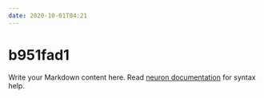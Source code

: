 ```yaml
---
date: 2020-10-01T04:21
---
```


# b951fad1

Write your Markdown content here. Read [neuron documentation](https://neuron.zettel.page/2011404.html) for syntax help.

